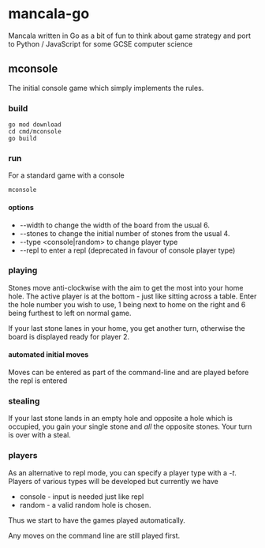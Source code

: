 # mancala-go

Mancala written in Go as a bit of fun to think about game strategy
and port to Python / JavaScript for some GCSE computer science

## mconsole

The initial console game which simply implements the rules.

### build

```
go mod download
cd cmd/mconsole
go build
```

### run

For a standard game with a console

```
mconsole
```

#### options

* --width to change the width of the board from the usual 6.
* --stones to change the initial number of stones from the usual 4.
* --type <console|random> to change player type
* --repl to enter a repl (deprecated in favour of console player type)

### playing

Stones move anti-clockwise with the aim to get the most into your home hole.
The active player is at the bottom - just like sitting across a table.
Enter the hole number you wish to use, 1 being next to home on the right
and 6 being furthest to left on normal game.

If your last stone lanes in your home, you get another turn,
otherwise the board is displayed ready for player 2.

#### automated initial moves

Moves can be entered as part of the command-line and are played before
the repl is entered 

### stealing

If your last stone lands in an empty hole and opposite a hole
which is occupied, you gain your single stone and _all_ the opposite stones.
Your turn is over with a steal.

### players

As an alternative to repl mode, you can specify a player type with a *-t*.
Players of various types will be developed but currently we have

* console - input is needed just like repl
* random - a valid random hole is chosen.

Thus we start to have the games played automatically.

Any moves on the command line are still played first.

